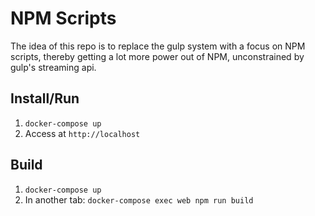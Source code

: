 # NPM Scripts

The idea of this repo is to replace the gulp system with a focus on NPM scripts,
thereby getting a lot more power out of NPM, unconstrained by gulp's streaming api.

## Install/Run

1. `docker-compose up`
2. Access at `http://localhost`

## Build

1. `docker-compose up`
2. In another tab: `docker-compose exec web npm run build`